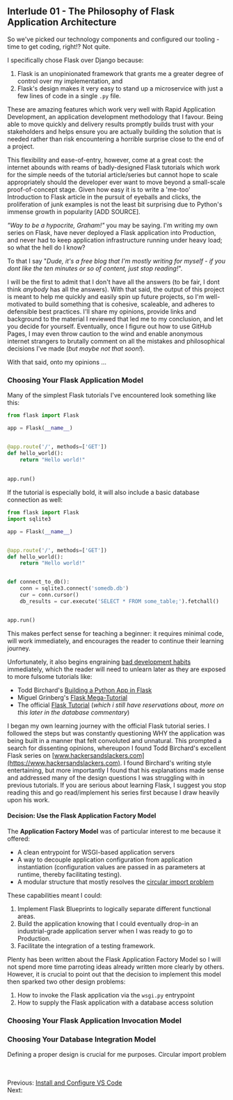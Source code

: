## Interlude 01 - The Philosophy of Flask Application Architecture
So we've picked our technology components and configured our tooling - time to get coding, right!? Not quite.

I specifically chose Flask over Django because: <br>
1. Flask is an unopinionated framework that grants me a greater degree of control over my implementation, and <br>
1. Flask's design makes it very easy to stand up a microservice with just a few lines of code in a single `.py` file.

These are amazing features which work very well with Rapid Application Development, an application development methodology that I favour. Being able to move quickly and delivery results promptly builds trust with your stakeholders and helps ensure you are actually building the solution that is needed rather than risk encountering a horrible surprise close to the end of a project.

This flexibility and ease-of-entry, however, come at a great cost: the internet abounds with reams of badly-designed Flask tutorials which work for the simple needs of the tutorial article/series but cannot hope to scale appropriately should the developer ever want to move beyond a small-scale proof-of-concept stage. Given how easy it is to write a 'me-too' Introduction to Flask article in the pursuit of eyeballs and clicks, the proliferation of junk examples is not the least bit surprising due to Python's immense growth in popularity [ADD SOURCE].

_"Way to be a hypocrite, Graham!"_ you may be saying. I'm writing my own series on Flask, have never deployed a Flask application into Production, and never had to keep application infrastructure running under heavy load; so what the hell do I know? 

To that I say "_Dude, it's a free blog that I'm mostly writing for myself - if you dont like the ten minutes or so of content, just stop reading!_".

I will be the first to admit that I don't have all the answers (to be fair, I dont think _anybody_ has all the answers). With that said, the output of this project is meant to help me quickly and easily spin up future projects, so I'm well-motivated to build something that is cohesive, scaleable, and adheres to defensible best practices. I'll share my opinions, provide links and background to the material I reviewed that led me to my conclusion, and let you decide for yourself. Eventually, once I figure out how to use GitHub Pages, I may even throw caution to the wind and enable  anonymous internet strangers to brutally comment on all the mistakes and philosophical decisions I've made (_but maybe not that soon!_). 

With that said, onto my opinions ...

### Choosing Your Flask Application Model
Many of the simplest Flask tutorials I've encountered look something like this:
```python
from flask import Flask

app = Flask(__name__)


@app.route('/', methods=['GET'])
def hello_world():
    return "Hello world!"
 
 
app.run()
```
If the tutorial is especially bold, it will also include a basic database connection as well:
```python
from flask import Flask
import sqlite3

app = Flask(__name__)


@app.route('/', methods=['GET'])
def hello_world():
    return "Hello world!"


def connect_to_db():
    conn = sqlite3.connect('somedb.db')
    cur = conn.cursor()
    db_results = cur.execute('SELECT * FROM some_table;').fetchall()


app.run()
```

This makes perfect sense for teaching a beginner: it requires minimal code, will work immediately, and encourages the reader to continue their learning journey. 

Unfortunately, it also begins engraining [bad development habits](https://hackersandslackers.com/flask-application-factory/) immediately, which the reader will need to unlearn later as they are exposed to more fulsome tutorials like:
* Todd Birchard's [Building a Python App in Flask](https://hackersandslackers.com/series/build-flask-apps/)
* Miguel Grinberg's [Flask Mega-Tutorial](https://blog.miguelgrinberg.com/post/the-flask-mega-tutorial-part-i-hello-world)
* The official [Flask Tutorial](https://flask.palletsprojects.com/en/1.1.x/tutorial/) (_which i still have reservations about, more on this later in the database commentary_)

I began my own learning journey with the official Flask tutorial series. I followed the steps but was constantly questioning WHY the application was being built in a manner that felt convoluted and unnatural. This prompted a search for dissenting opinions, whereupon I found Todd Birchard's excellent Flask series on [www.hackersandslackers.com](https://www.hackersandslackers.com). I found Birchard's writing style entertaining, but more importantly I found that his explanations made sense and addressed many of the design questions I was struggling with in previous tutorials. If you are serious about learning Flask, I suggest you stop reading this and go read/implement his series first because I draw heavily upon his work.

#### Decision: Use the Flask Application Factory Model
The **Application Factory Model** was of particular interest to me because it offered:
* A clean entrypoint for WSGI-based application servers
* A way to decouple application configuration from application instantiation (configuration values are passed in as parameters at runtime, thereby facilitating testing).
* A modular structure that mostly resolves the [circular import problem](https://itnext.io/flask-factory-pattern-to-setup-your-project-8fe7d6b23247) 

These capabilities meant I could:
1. Implement Flask Blueprints to logically separate different functional areas.
2. Build the application knowing that I could eventually drop-in an industrial-grade application server when I was ready to go to Production.
3. Facilitate the integration of a testing framework.

Plenty has been written about the Flask Application Factory Model so I will not spend more time parroting ideas already written more clearly by others. However, it is crucial to point out that the decision to implement this model then sparked two other design problems:

1. How to invoke the Flask application via the `wsgi.py` entrypoint
2. How to supply the Flask application with a database access solution

### Choosing Your Flask Application Invocation Model


### Choosing Your Database Integration Model





Defining a proper design is crucial for me purposes.
Circular import problem

    
<br><br>
Previous: [Install and Configure VS Code](./05-install-and-configure-vscode.md)<br>
Next:
